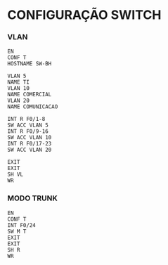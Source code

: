 # CONFIGURAÇÃO SWITCH

### VLAN
```
EN
CONF T
HOSTNAME SW-BH

VLAN 5
NAME TI
VLAN 10
NAME COMERCIAL
VLAN 20
NAME COMUNICACAO

INT R F0/1-8
SW ACC VLAN 5
INT R F0/9-16
SW ACC VLAN 10
INT R F0/17-23
SW ACC VLAN 20

EXIT
EXIT
SH VL
WR
```

### MODO TRUNK
```
EN
CONF T
INT F0/24
SW M T
EXIT
EXIT
SH R
WR
```